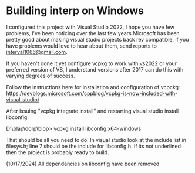 # Building interp on Windows

I configured this project with Visual Studio 2022, I hope you have few problems, I've been noticing
over the last few years Microsoft has been pretty good about making visual studio projects back rev
compatible, if you have problems would love to hear about them, send reports to
interval1066@gmail.com.

If you haven't done it yet configure vcpkg to work with vs2022 or your preferred version of VS, I
understand versions after 2017 can do this with varying degrees of success.

Follow the instructions here for installation and configuration of vcpckg:
https://devblogs.microsoft.com/cppblog/vcpkg-is-now-included-with-visual-studio/

After issuing "vcpkg integrate install" and restarting visual studio install libconfig:

D:\blap\dorp\blop> vcpkg install libconfig:x64-windows

That should be all you need to do. In visual studio look at the include list in filesys.h; line
7 should be the include for libconfig.h. If its not underlined then the project is probably
ready to build.

(10/17/2024) All dependancies on libconfig have been removed.
